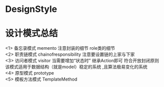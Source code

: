 # DesignStyle


  设计模式总结
=============

<1> 备忘录模式 memento  注意封装的细节  role类的细节  
<2> 职责链模式 chainofresponsibility 注意要设置链的上家与下家  
<3> 访问者模式 visitor  当需要增加“状态时” 继承Action即可 符合开放封闭原则  
             该模式适用于数据结构（就是model）稳定的系统 ,且算法极易变化的系统  
<4> 原型模式     prototype               
<5> 模板方法模式 TemplateMethod  
